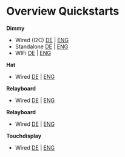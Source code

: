 # Overview Quickstarts

**Dimmy**
  - Wired (I2C) [DE](https://github.com/Pekaway/VAN_PI/blob/main/Quickstarts/Dimmy/DE/VPI-DIM-PCB_GER_WIRED%20.pdf) | [ENG](https://github.com/Pekaway/VAN_PI/blob/main/Quickstarts/Dimmy/ENG/VPI-DIM-PCB_ENG_WIRED.pdf)
  - Standalone [DE](https://github.com/Pekaway/VAN_PI/blob/main/Quickstarts/Dimmy/DE/VPI-DIM-PCB_GER_Standalone.pdf) | [ENG](https://github.com/Pekaway/VAN_PI/blob/main/Quickstarts/Dimmy/ENG/VPI-DIM-PCB_ENG_Standalone.pdf)
  - WIFi [DE](https://github.com/Pekaway/VAN_PI/blob/main/Quickstarts/Dimmy/DE/VPI-DIM-PCB_GER_WIFI.pdf) | [ENG](https://github.com/Pekaway/VAN_PI/blob/37d2b7901e29285f3f27b13b2280ac0d5027c247/Quickstarts/Dimmy/ENG_PekawayDIMMY_Standalone.pdf)


**Hat**
  - Wired [DE](https://github.com/Pekaway/VAN_PI/blob/c08ec4c14e61379444c6d97ce9f800b606e08ece/Quickstarts/Hat/DE/DE_VanPiHat_Quickstart.pdf) | [ENG](https://github.com/Pekaway/VAN_PI/blob/c08ec4c14e61379444c6d97ce9f800b606e08ece/Quickstarts/Hat/ENG/ENG_VanPiHat_Quickstart.pdf)

**Relayboard**
  - Wired [DE](https://github.com/Pekaway/VAN_PI/blob/main/Quickstarts/Relayboard/DE/VPI-RE8-PCB%20Quickstart%20v1.2.pdf) | [ENG](https://github.com/Pekaway/VAN_PI/blob/main/Quickstarts/Relayboard/ENG/VPI-RE8-PCB_ENG_Spec_v1.2.pdf)

**Relayboard**
  - Wired [DE](https://github.com/Pekaway/VAN_PI/blob/cd6a44a198f2c2d475b5aee5e693d2fc13c8ea20/Quickstarts/Shunt/DE/DE_VanPiShunt_Quickstart.pdf) | [ENG](https://github.com/Pekaway/VAN_PI/blob/86edb4493b7c1f2404e3eced0fbfe24f2708a615/Quickstarts/Shunt/ENG/ENG_VanPiShunt_Quickstart.pdf)

**Touchdisplay**
  - Wired [DE](https://github.com/Pekaway/VAN_PI/blob/62bc199b48b372fa242501c438f1f32af0285d58/Quickstarts/Touchdisplay/DE/DE_PekawayDisplay_Quickstart.pdf) | [ENG](https://github.com/Pekaway/VAN_PI/blob/eb17baee3f8229c5c0f9baf956e63b3c8052924b/Quickstarts/Touchdisplay/ENG/Eng_PekawayDisplay_Quickstart.pdf)
